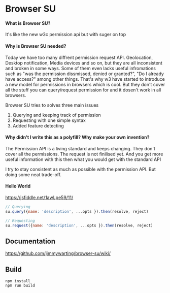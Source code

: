 Browser SU
==========

#### What is Browser SU?
It's like the new w3c permission api but with suger on top

#### Why is Browser SU needed?
Today we have too many diffrent permission request API. Geolocation, Desktop notification, Media devices and so on, but they are all inconsistent and broken in some ways. Some of them even lacks useful infromations such as "was the permission dissmissed, denied or granted?", "Do I already have access?" among other things. That's why w3 have started to introduce a new model for permissions in browsers which is cool. But they don't cover all the stuff you can query/request permission for and it dosen't work in all browsers.

Browser SU tries to solves three main issues

 1. Querying and keeping track of permission
 2. Requesting with one simple syntax
 3. Added feature detecting

#### Why didn't I write this as a polyfill? Why make your own invention?
The Permission API is a living standard and keeps changing. They don't cover all the permissions. The request is not finilised yet. And you get more useful information with this then what you would get with the standard API

I try to stay consistent as much as possible with the permission API. But doing some neat trade-off.

#### Hello World
https://jsfiddle.net/1awLpe59/11/
```javascript
// Querying
su.query({name: 'description', ...opts }).then(resolve, reject)

// Requesting
su.request({name: 'description', ...opts }).then(resolve, reject)
```

Documentation
-------------
https://github.com/jimmywarting/browser-su/wiki/


Build
-----
```
npm install
npm run build
```
